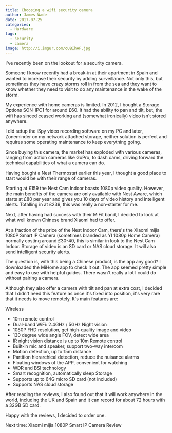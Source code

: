 ```yaml
---
title: Choosing a wifi security camera
author: James Wade
date: 2017-07-25
categories:
  - Hardware
tags:
  - security
  - camera
image: http://i.imgur.com/oUBIhAF.jpg
---
```


I've recently been on the lookout for a security camera.

Someone I know recently had a break-in at their apartment in Spain and wanted to increase their security by adding surveillance. Not only this, but sometimes they have crazy storms roll in from the sea and they want to know whether they need to visit to do any maintenance in the wake of the storm.

My experience with home cameras is limited. In 2012, I bought a Storage Options SON-IPC1 for around £60. It had the ability to pan and tilt, but, the wifi has sinced ceased working and (somewhat ironically) video isn't stored anywhere.

I did setup the iSpy video recording software on my PC and later, Zoneminder on my network attached storage, neither solution is perfect and requires some operating maintenance to keep everything going.

Since buying this camera, the market has exploded with various cameras, ranging from action cameras like GoPro, to dash cams, driving forward the technical capabilities of what a camera can do.

Having bought a Nest Thermostat earlier this year, I thought a good place to start would be with their range of cameras.

Starting at £159 the Nest Cam Indoor boasts 1080p video quality. However, the main benefits of the camera are only available with Nest Aware, which starts at £80 per year and gives you 10 days of video history and intelligent alerts. Totalling in at £239, this was really a non-starter for me.

Next, after having had success with their MiFit band, I decided to look at what well known Chinese brand Xiaomi had to offer.

At a fraction of the price of the Nest Indoor Cam, there's the Xiaomi mijia 1080P Smart IP Camera (sometimes branded as YI 1080p Home Camera) normally costing around £30-40, this is similar in look to the Nest Cam Indoor. Storage of video is an SD card or NAS cloud storage. It will also send intelligent security alerts.

The question is, with this being a Chinese product, is the app any good? I downloaded the MiHome app to check it out. The app seemed pretty simple and easy to use with helpful guides. There wasn't really a lot I could do without pairing a camera.

Although they also offer a camera with tilt and pan at extra cost, I decided that I didn't need this feature as once it's fixed into position, it's very rare that it needs to move remotely.
It's main features are:

Wireless
- 10m remote control
- Dual-band WiFi: 2.4GHz / 5GHz
Night vision
- 1080P FHD resolution, get high-quality image and video
- 130 degree wide angle FOV, detect wide area
- IR night vision distance is up to 10m
Remote control
- Built-in mic and speaker, support two-way intercom
- Motion detection, up to 15m distance
- Partition hierarchical detection, reduce the nuisance alarms
- Floating windows of the APP, convenient for watching
- WDR and BSI technology
- Smart recognition, automatically sleep 
Storage
- Supports up to 64G micro SD card (not included)
- Supports NAS cloud storage

After reading the reviews, I also found out that it will work anywhere in the world, including the UK and Spain and it can record for about 72 hours with a 32GB SD card.

Happy with the reviews, I decided to order one.

Next time: Xiaomi mijia 1080P Smart IP Camera Review